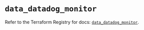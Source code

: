 # `data_datadog_monitor`

Refer to the Terraform Registry for docs: [`data_datadog_monitor`](https://registry.terraform.io/providers/datadog/datadog/3.63.0/docs/data-sources/monitor).
